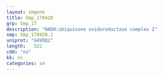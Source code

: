 ```yaml
---
layout: smgene
title: Smp_170420
grp: Smp_17
description: "NADH:ubiquinone oxidoreductase complex I"
smp: Smp_170420.1
uniprot: "G4VDQ2"
length:   522
cdd: "ns"
kk: ns
categories: sm
---
```

